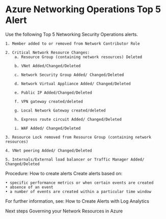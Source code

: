 # Azure Networking Operations Top 5 Alert


Use the following Top 5 Networking Security Operations alerts.

	1. Member added to or removed from Network Contributor Role
	
	2. Critical Network Resource Changes:
		a. Resource Group (containing network resources) Deleted
		
		b. VNet Added/Changed/Deleted
		
		c. Network Security Group Added/ Changed/Deleted
		
		d. Network Virtual Appliance Added/ Changed/Deleted
		
		e. Public IP Added/Changed/Deleted
		
		f. VPN gateway created/deleted
		
		g. Local Network Gateway created/deleted
		
		h. Express route circuit Added/ Changed/Deleted
		
		i. WAF Added/ Changed/Deleted
		
	3. Resource Lock removed from Resource Group (containing network resources) 
	
	4. VNet peering Added/ Changed/Deleted
	
	5. Internals/External load balancer or Traffic Manager Added/ Changed/Deleted



Procedure:  How to create alerts
Create alerts based on:

	• specific performance metrics or when certain events are created
	• absence of an event
	• a number of events are created within a particular time window

For further information, see: How to Create Alerts with Log Analytics 



Next steps
Governing your Network Resources in Azure

